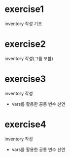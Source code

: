 exercise1
===========
inventory 작성 기초

exercise2
===========
inventory 작성(그룹 포함)

exercise3
===========
inventory 작성
- vars를 활용한 공통 변수 선언

exercise4
===========
inventory 작성
- vars를 활용한 공통 변수 선언
